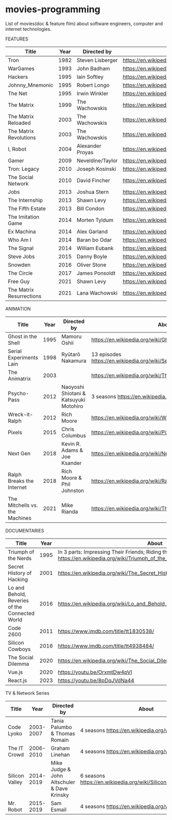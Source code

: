 # movies-programming
List of movies(doc &amp; feature film) about software engineers, computer and internet technologies.

FEATURES

| Title             | Year   | Directed by      | About                                                  |
| ----------------- | ------ | ---------------- | ------------------------------------------------------ |
| Tron              | 1982   | Steven Lisberger |  https://en.wikipedia.org/wiki/Tron                    |
| WarGames          | 1993   | John Badham      |  https://en.wikipedia.org/wiki/WarGames                |
| Hackers           | 1995   | Iain Softley     |  https://en.wikipedia.org/wiki/Hackers_(film)          |
| Johnny_Mnemonic   | 1995   | Robert Longo     |  https://en.wikipedia.org/wiki/Johnny_Mnemonic_(film)  |
| The Net           | 1995   | Irwin Winkler    |  https://en.wikipedia.org/wiki/The_Net_(1995_film)     |
| The Matrix        | 1999   | The Wachowskis   |  https://en.wikipedia.org/wiki/The_Matrix              |
|The Matrix Reloaded| 2003   | The Wachowskis   |  https://en.wikipedia.org/wiki/The_Matrix_Reloaded     |
|The Matrix Revolutions| 2003| The Wachowskis   |  https://en.wikipedia.org/wiki/The_Matrix_Revolutions  |
| I, Robot          | 2004   | Alexander Proyas |  https://en.wikipedia.org/wiki/I,_Robot_(film)         |
| Gamer             | 2009   | Neveldine/Taylor |  https://en.wikipedia.org/wiki/Gamer_(2009_film)       |
| Tron: Legacy      | 2010   | Joseph Kosinski  |  https://en.wikipedia.org/wiki/Tron:_Legacy            |
| The Social Network| 2010   | David Fincher    |  https://en.wikipedia.org/wiki/The_Social_Network      |
| Jobs              | 2013   | Joshua Stern     |  https://en.wikipedia.org/wiki/Jobs_(film)             |
| The Internship    | 2013   | Shawn Levy       |  https://en.wikipedia.org/wiki/The_Internship          |
| The Fifth Estate  | 2013   | Bill Condon      |  https://en.wikipedia.org/wiki/The_Fifth_Estate_(film) |
|The Imitation Game | 2014   | Morten Tyldum    |  https://en.wikipedia.org/wiki/The_Imitation_Game      |
| Ex Machina        | 2014   | Alex Garland     |  https://en.wikipedia.org/wiki/Ex_Machina_(film)       |
| Who Am I          | 2014   | Baran bo Odar    |  https://en.wikipedia.org/wiki/Who_Am_I_(2014_film)    |
| The Signal        | 2014   | William Eubank   |  https://en.wikipedia.org/wiki/The_Signal_(2014_film)  |     
| Steve Jobs        | 2015   | Danny Boyle      |  https://en.wikipedia.org/wiki/Steve_Jobs_(film)       |
| Snowden           | 2016   | Oliver Stone     |  https://en.wikipedia.org/wiki/Snowden_(film)          |
| The Circle         | 2017   | James Ponsoldt   |  https://en.wikipedia.org/wiki/The_Circle_(2017_film)  |
| Free Guy          | 2021   | Shawn Levy       |  https://en.wikipedia.org/wiki/Free_Guy                |
| The Matrix Resurrections|2021| Lana Wachowski |  https://en.wikipedia.org/wiki/The_Matrix_Resurrections|





ANIMATION    

| Title             | Year  | Directed by      | About                                                       |
| ----------------- | ----- | ---------------- | ----------------------------------------------------------- |
| Ghost in the Shell| 1995  | Mamoru Oshii     | https://en.wikipedia.org/wiki/Ghost_in_the_Shell_(1995_film)|
| Serial Experiments Lain| 1998| Ryūtarō Nakamura | 13 episodes https://en.wikipedia.org/wiki/Serial_Experiments_Lain|
| The Animatrix     | 2003  |                  | https://en.wikipedia.org/wiki/The_Animatrix                 |
| Psycho-Pass       | 2012  |Naoyoshi Shiotani & Katsuyuki Motohiro| 3 seasons https://en.wikipedia.org/wiki/Psycho-Pass|
| Wreck-it-Ralph    | 2012  | Rich Moore       | https://en.wikipedia.org/wiki/Wreck-It_Ralph                |
| Pixels            | 2015  | Chris Columbus   | https://en.wikipedia.org/wiki/Pixels_(2015_film)            |
| Next Gen          | 2018  | Kevin R. Adams & Joe Ksander| https://en.wikipedia.org/wiki/Next_Gen_(film)    |
| Ralph Breaks the Internet |2018|Rich Moore & Phil Johnston|     https://en.wikipedia.org/wiki/Ralph_Breaks_the_Internet|
| The Mitchells vs. the Machines| 2021| Mike Rianda | https://en.wikipedia.org/wiki/The_Mitchells_vs._the_Machines|


DOCUMENTARIES

| Title                | Year   | About                                                       |
| -------------------- | ------ | ------------------------------------------------------------|     
| Triumph of the Nerds | 1995   | In 3 parts: Impressing Their Friends; Riding the Bear; Great Artists Steal https://en.wikipedia.org/wiki/Triumph_of_the_Nerds |
| Secret History of Hacking|2001| https://en.wikipedia.org/wiki/The_Secret_History_of_Hacking |
| Lo and Behold, Reveries of the Connected World| 2016 |https://en.wikipedia.org/wiki/Lo_and_Behold,_Reveries_of_the_Connected_World |
| Code 2600            | 2011   |  https://www.imdb.com/title/tt1830538/                      |
| Silicon Cowboys      | 2016   |  https://www.imdb.com/title/tt4938484/                      |
| The Social Dilemma   | 2020   |  https://en.wikipedia.org/wiki/The_Social_Dilemma           |
| Vue.js               | 2020   |  https://youtu.be/OrxmtDw4pVI                               |
| React.js             | 2023   |  https://youtu.be/8pDqJVdNa44                               |





TV & Network Series 

| Title                | Year      | Directed by      | About                                                |
| -------------------- | --------- | ---------------- | ---------------------------------------------------- |
| Code Lyoko           | 2003-2007 |Tania Palumbo & Thomas Romain | 4 seasons https://en.wikipedia.org/wiki/Code_Lyoko |
| The IT Crowd         | 2006-2010 | Graham Linehan   | 4 seasons https://en.wikipedia.org/wiki/The_IT_Crowd |
| Silicon Valley       | 2014-2019 |Mike Judge & John Altschuler & Dave Krinsky |6 seasons https://en.wikipedia.org/wiki/Silicon_Valley_(TV_series)|
| Mr. Robot            | 2015-2019 | Sam Esmail       | 4 seasons https://en.wikipedia.org/wiki/Mr._Robot    |



